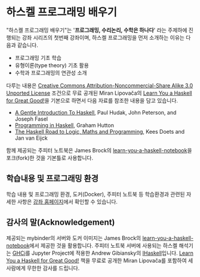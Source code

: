 # 하스켈 프로그래밍 배우기

"하스켈 프로그래밍 배우기"는 '**프로그래밍, 수리논리, 수학은 하나다**' 라는 주제하에 진행되는 
강좌 시리즈의 첫번째 강좌이며, 하스켈 프로그래밍을 먼저 소개하는 이유는 다음과 같습니다.

* 프로그래밍 기초 학습
* 유형이론(type theory) 기초 활용
* 수학과 프로그래밍의 연관성 소개

다루는 내용은 
[Creative Commons Attribution-Noncommercial-Share Alike 3.0 Unported License](https://creativecommons.org/licenses/by-nc-sa/3.0/deed.ko) 조건으로
무료 공개된 Miran Lipova&ccaron;a의
[Learn You a Haskell for Great Good!](http://learnyouahaskell.com/)을
기본으로 하면서 다음 자료를 참조한 내용을 담고 있습니다.

* [A Gentle Introduction To Haskell](https://www.haskell.org/tutorial/), 
    Paul Hudak, John Peterson, and Joseph Fasel
* [Programming in Haskell](https://www.cambridge.org/core/books/programming-in-haskell/8FED82E807EF12D390DE0D16FDE217E4), 
    Graham Hutton
* [The Haskell Road to Logic, Maths and Programming](https://staff.fnwi.uva.nl/d.j.n.vaneijck2/HR/), 
    Kees Doets and Jan van Eijck

함께 제공되는 주피터 노트북은 James Brock의 
[learn-you-a-haskell-notebook](https://github.com/jamesdbrock/learn-you-a-haskell-notebook)을 
포크(fork)한 것을 기본틀로 사용합니다.

## 학습내용 및 프로그래밍 환경

학습 내용 및 프로그래밍 환경, 도커(Docker), 주피터 노트북 등 학습환경과 관련된 자세한 사항은 
[강좌 홈페이지](https://prologma.github.io/learn-you-a-haskell/)에서
확인할 수 있습니다. 

## 감사의 말(Acknowledgement)
<p>제공되는 mybinder의 서버와 도커 이미지는 James Brock의 
<a href="https://github.com/jamesdbrock/learn-you-a-haskell-notebook">learn-you-a-haskell-notebook</a>에서 
제공한 것을 활용합니다.
주피터 노트북 서버에 사용되는 하스켈 해석기는 
<a href="https://downloads.haskell.org/~ghc/latest/docs/html/users_guide/ghci.html">GHCi</a>를 
Jupyter Project에 적용한 Andrew Gibiansky의 
<a href="https://github.com/gibiansky/IHaskell">IHaskell</a>입니다.
<a href="http://learnyouahaskell.com/">Learn You a Haskell for Great Good!</a> 책을 무료로 공개한
Miran Lipova&ccaron;a를 포함하여 세 사람에게 무한한 감사를 드립니다.</p>
